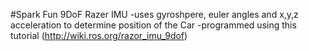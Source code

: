#Spark Fun 9DoF Razer IMU
-uses gyroshpere, euler angles and x,y,z acceleration to determine position of the Car
-programmed using this tutorial (http://wiki.ros.org/razor_imu_9dof)
